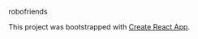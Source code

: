 robofriends

This project was bootstrapped with [Create React App](https://github.com/facebook/create-react-app).